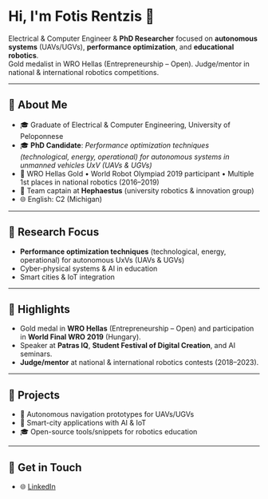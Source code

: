 # Hi, I'm Fotis Rentzis 👋

Electrical & Computer Engineer & **PhD Researcher** focused on **autonomous systems** (UAVs/UGVs), **performance optimization**, and **educational robotics**.  
Gold medalist in WRO Hellas (Entrepreneurship – Open). Judge/mentor in national & international robotics competitions.

---

## 🔹 About Me
- 🎓 Graduate of Electrical & Computer Engineering, University of Peloponnese  
- 🎓 **PhD Candidate**: *Performance optimization techniques (technological, energy, operational) for autonomous systems in unmanned vehicles UxV (UAVs & UGVs)*  
- 🏅 WRO Hellas Gold • World Robot Olympiad 2019 participant • Multiple 1st places in national robotics (2016–2019)  
- 🤝 Team captain at **Hephaestus** (university robotics & innovation group)  
- 🌐 English: C2 (Michigan)

---

## 🔹 Research Focus
- **Performance optimization techniques** (technological, energy, operational) for autonomous UxVs (UAVs & UGVs)  
- Cyber-physical systems & AI in education  
- Smart cities & IoT integration  

---

## 🔹 Highlights
- Gold medal in **WRO Hellas** (Entrepreneurship – Open) and participation in **World Final WRO 2019** (Hungary).  
- Speaker at **Patras IQ**, **Student Festival of Digital Creation**, and AI seminars.  
- **Judge/mentor** at national & international robotics contests (2018–2023).  

---

## 🔹 Projects
- 🤖 Autonomous navigation prototypes for UAVs/UGVs  
- 🌆 Smart-city applications with AI & IoT  
- 🎓 Open-source tools/snippets for robotics education  

---

## 🔹 Get in Touch
- 🌐 [LinkedIn]([https://www.linkedin.com](https://www.linkedin.com/in/φώτης-ρεντζής-1575a9387/?locale=en_US)) 


